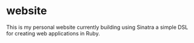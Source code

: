 # website

This is my personal website currently building using Sinatra a simple DSL for creating web applications in Ruby.